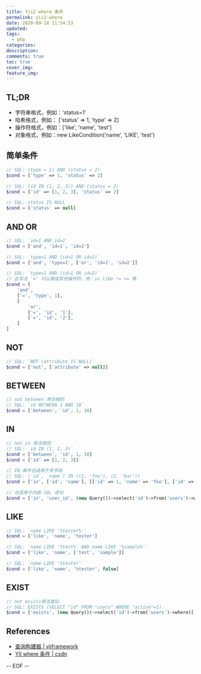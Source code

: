 ```yaml
---
title: Yii2 where 条件
permalink: yii2-where
date: 2020-09-18 11:54:53
updated:
tags:
  - php
categories:
description:
comments: true
toc: true
cover_img:
feature_img:
---
```


## TL;DR

- 字符串格式，例如：'status=1'
- 哈希格式，例如： ['status' => 1, 'type' => 2]
- 操作符格式，例如：['like', 'name', 'test']
- 对象格式，例如：new LikeCondition('name', 'LIKE', 'test')

## 简单条件

```php
// SQL: (type = 1) AND (status = 2).
$cond = ['type' => 1, 'status' => 2]

// SQL: (id IN (1, 2, 3)) AND (status = 2)
$cond = ['id' => [1, 2, 3], 'status' => 2]

// SQL: status IS NULL
$cond = ['status' => null]
```

## AND OR

```php
// SQL: `id=1 AND id=2`
$cond = ['and', 'id=1', 'id=2']

// SQL: `type=1 AND (id=1 OR id=2)`
$cond = ['and', 'type=1', ['or', 'id=1', 'id=2']]

// SQL: `type=1 AND (id=1 OR id=2)`
// 此写法 '=' 可以换成其他操作符，例：in like != >= 等
$cond = [
    'and',
    ['=', 'type', 1],
    [
        'or',
        ['=', 'id', '1'],
        ['=', 'id', '2'],
    ]
]
```

## NOT

```php
// SQL: `NOT (attribute IS NULL)`
$cond = ['not', ['attribute' => null]]
```

## BETWEEN

```php
// not between 用法相同
// SQL: `id BETWEEN 1 AND 10`
$cond = ['between', 'id', 1, 10]
```

## IN

```php
// not in 用法相同
// SQL: `id IN (1, 2, 3)`
$cond = ['between', 'id', 1, 10]
$cond = ['id' => [1, 2, 3]]

// IN 条件也适用于多字段
// SQL: (`id`, `name`) IN ((1, 'foo'), (2, 'bar'))
$cond = ['in', ['id', 'name'], [['id' => 1, 'name' => 'foo'], ['id' => 2, 'name' => 'bar']]]

// 也适用于内嵌 SQL 语句
$cond = ['in', 'user_id', (new Query())->select('id')->from('users')->where(['active' => 1])]
```

## LIKE

```php
// SQL: `name LIKE '%tester%'`
$cond = ['like', 'name', 'tester']

// SQL: `name LIKE '%test%' AND name LIKE '%sample%'`
$cond = ['like', 'name', ['test', 'sample']]

// SQL: `name LIKE '%tester'`
$cond = ['like', 'name', '%tester', false]
```

## EXIST

```php
// not exists用法类似
// SQL: EXISTS (SELECT "id" FROM "users" WHERE "active"=1)
$cond = ['exists', (new Query())->select('id')->from('users')->where(['active' => 1])]
```

## References

- [查询构建器 | yiiframework](https://www.yiiframework.com/doc/guide/2.0/zh-cn/db-query-builder)
- [YII where 条件 | csdn](https://blog.csdn.net/u013697959/article/details/79687746)

-- EOF --
